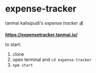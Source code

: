 # expense-tracker

tanmai kalisipudi's
*expense tracker* 💰

**https://expensetracker.tanmai.io/**

to start:
1. clone
2. open terminal and `cd expense-tracker`
3. `npm start`
